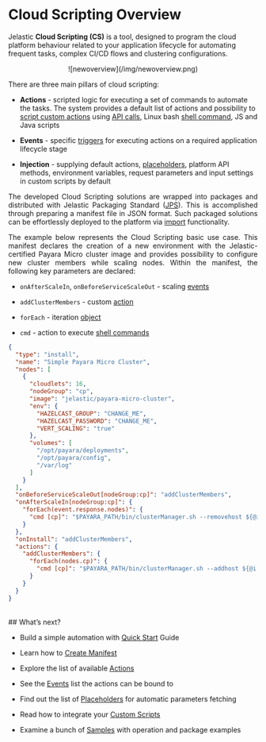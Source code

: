 <h1>Cloud Scripting Overview</h1>

Jelastic <b>Cloud Scripting (CS)</b> is a tool, designed to program the cloud platform behaviour related to your application lifecycle for automating frequent tasks, complex CI/CD flows and clustering configurations.            

<center>![newoverview](/img/newoverview.png)</center>                                           

There are three main pillars of cloud scripting:

* **Actions** - scripted logic for executing a set of commands to automate the tasks. The system provides a default list of actions and possibility to <a href="/creating-manifest/custom-scripts/" target="_blank">script custom actions</a> using <a href="https://docs.jelastic.com/api/" target="_blank">API calls</a>, Linux bash <a href="/creating-manifest/actions/#cmd" target="_blank">shell command</a>, JS and Java scripts   

* **Events** - specific <a href="/creating-manifest/events/" target="_blank">triggers</a> for executing actions on a required application lifecycle stage   
  
* **Injection** - supplying default actions, <a href="/creating-manifest/placeholders/" target="_blank">placeholders</a>, platform API methods, environment variables, request parameters and input settings in custom scripts by default

<p dir="ltr" style="text-align: justify;">The developed Cloud Scripting solutions are wrapped into packages and distributed with Jelastic Packaging Standard (<a href="https://docs.jelastic.com/jps" target="_blank">JPS</a>). This is accomplished through preparing a manifest file in JSON format. Such packaged solutions can be effortlessly deployed to the platform via <a href="https://docs.jelastic.com/environment-import" target="_blank">import</a> functionality.</p>

<p dir="ltr" style="text-align: justify;">The example below represents the Cloud Scripting basic use case. This manifest declares the creation of a new environment with the Jelastic-certified Payara Micro cluster image and provides possibility to configure new cluster members while scaling nodes. Within the manifest, the following key parameters are declared:</p>           
 
* `onAfterScaleIn`, `onBeforeServiceScaleOut` - scaling <a href="/creating-manifest/events/#onafterscalein" target="blank">events</a>                            

* `addClusterMembers` - custom <a href="/creating-manifest/actions/#custom-actions" target="blank">action</a>                                  

* `forEach` - iteration <a href="/creating-manifest/conditions-and-iterations/#foreach" target="blank">object</a>                                    

* `cmd` - action to execute <a href="/creating-manifest/actions/#cmd" target="blank">shell commands</a>                                  

```json
{
  "type": "install",
  "name": "Simple Payara Micro Cluster",
  "nodes": [
    {
      "cloudlets": 16,
      "nodeGroup": "cp",
      "image": "jelastic/payara-micro-cluster",
      "env": {
        "HAZELCAST_GROUP": "CHANGE_ME",
        "HAZELCAST_PASSWORD": "CHANGE_ME",
        "VERT_SCALING": "true"
      },
      "volumes": [
        "/opt/payara/deployments",
        "/opt/payara/config",
        "/var/log"
      ]
    }
  ],
  "onBeforeServiceScaleOut[nodeGroup:cp]": "addClusterMembers",
  "onAfterScaleIn[nodeGroup:cp]": {
    "forEach(event.response.nodes)": {
      "cmd [cp]": "$PAYARA_PATH/bin/clusterManager.sh --removehost ${@i.intIP}"
    }
  },
  "onInstall": "addClusterMembers",
  "actions": {
    "addClusterMembers": {
      "forEach(nodes.cp)": {
        "cmd [cp]": "$PAYARA_PATH/bin/clusterManager.sh --addhost ${@i.intIP}"
      }
    }
  }
}
```
<br>       
## What’s next?

- Build a simple automation with <a href="/quick-start/" target="_blank">Quick Start</a> Guide                               
 
- Learn how to <a href="/creating-manifest/basic-configs/" target="_blank">Create Manifest</a>               
 
- Explore the list of available <a href="/creating-manifest/actions/" target="_blank">Actions</a>                      
 
- See the <a href="/creating-manifest/events/" target="_blank">Events</a> list the actions can be bound to                       
  
- Find out the list of <a href="/creating-manifest/placeholders/" target="_blank">Placeholders</a> for automatic parameters fetching               
 
- Read how to integrate your <a href="/creating-manifest/custom-scripts/" target="_blank">Custom Scripts</a>                    

- Examine a bunch of <a href="/samples/" target="_blank">Samples</a> with operation and package examples                                                    
